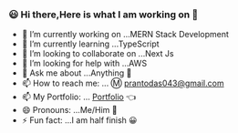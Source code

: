 ### 😃 Hi there,Here is what I am working on 👋






- 🔭 I’m currently working on ...MERN Stack Development
- 🌱 I’m currently learning ...TypeScript
- 👯 I’m looking to collaborate on ...Next Js
- 🤔 I’m looking for help with ...AWS
- 💬 Ask me about ...Anything 👊
- 📫 How to reach me: ...	Ⓜ️ prantodas043@gmail.com
- 📫 My Portfolio: ... [Portfolio](https://my-portfolio-1c4ab.web.app/) 👈
- 😄 Pronouns: ...Me/Him 👦
- ⚡ Fun fact: ...I am half finish 😀

